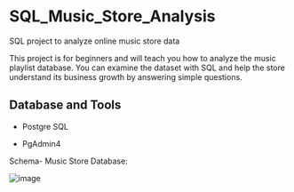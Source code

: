 # SQL_Music_Store_Analysis
SQL project to analyze online music store data

This project is for beginners and will teach you how to analyze the music playlist database. You can examine the dataset with SQL and help the store understand its business growth by answering simple questions.

## Database and Tools

* Postgre SQL

* PgAdmin4


Schema- Music Store Database:

![image](https://github.com/KiranKokateGitHub/SQL_Music_Store_Analysis/assets/138654368/b71956de-1aff-4508-8015-b63954f5bb7f)

